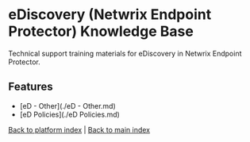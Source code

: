 # eDiscovery (Netwrix Endpoint Protector) Knowledge Base

Technical support training materials for eDiscovery in Netwrix Endpoint Protector.

## Features

- [eD - Other](./eD - Other.md)
- [eD Policies](./eD Policies.md)


[Back to platform index](../index.md) | [Back to main index](../../index.md)
